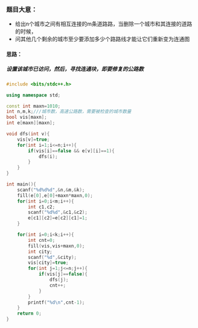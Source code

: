### 题目大意：
* 给出n个城市之间有相互连接的m条道路路，当删除一个城市和其连接的道路的时候，
* 问其他几个剩余的城市至少要添加多少个路路线才能让它们重新变为连通图

#### 思路：
##### 设置该城市已访问，然后，寻找连通块，即要修复的公路数

```cpp
#include <bits/stdc++.h>

using namespace std;

const int maxn=1010;
int n,m,k;///城市数，高速公路数，需要被检查的城市数量
bool vis[maxn];
int e[maxn][maxn];

void dfs(int v){
    vis[v]=true;
    for(int i=1;i<=n;i++){
        if(vis[i]==false && e[v][i]==1){
            dfs(i);
        }
    }
}

int main(){
    scanf("%d%d%d",&n,&m,&k);
    fill(e[0],e[0]+maxn*maxn,0);
    for(int i=0;i<m;i++){
        int c1,c2;
        scanf("%d%d",&c1,&c2);
        e[c1][c2]=e[c2][c1]=1;
    }

    for(int i=0;i<k;i++){
        int cnt=0;
        fill(vis,vis+maxn,0);
        int city;
        scanf("%d",&city);
        vis[city]=true;
        for(int j=1;j<=n;j++){
            if(vis[j]==false){
                dfs(j);
                cnt++;
            }
        }
        printf("%d\n",cnt-1);
    }
    return 0;
}
```
